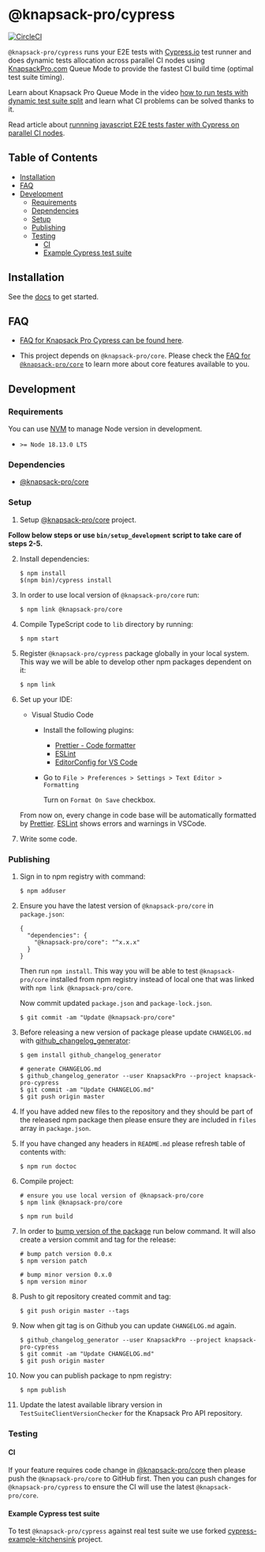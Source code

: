 # @knapsack-pro/cypress

[![CircleCI](https://circleci.com/gh/KnapsackPro/knapsack-pro-cypress.svg?style=svg)](https://circleci.com/gh/KnapsackPro/knapsack-pro-cypress)

`@knapsack-pro/cypress` runs your E2E tests with [Cypress.io](https://www.cypress.io) test runner and does dynamic tests allocation across parallel CI nodes using [KnapsackPro.com](https://knapsackpro.com?utm_source=github&utm_medium=readme&utm_campaign=%40knapsack-pro%2Fcypress&utm_content=sign_up) Queue Mode to provide the fastest CI build time (optimal test suite timing).

Learn about Knapsack Pro Queue Mode in the video [how to run tests with dynamic test suite split](https://youtu.be/hUEB1XDKEFY) and learn what CI problems can be solved thanks to it.

Read article about [runnning javascript E2E tests faster with Cypress on parallel CI nodes](https://docs.knapsackpro.com/2018/run-javascript-e2e-tests-faster-with-cypress-on-parallel-ci-nodes).

<!-- START doctoc generated TOC please keep comment here to allow auto update -->
<!-- DON'T EDIT THIS SECTION, INSTEAD RE-RUN doctoc TO UPDATE -->

## Table of Contents

- [Installation](#installation)
- [FAQ](#faq)
- [Development](#development)
  - [Requirements](#requirements)
  - [Dependencies](#dependencies)
  - [Setup](#setup)
  - [Publishing](#publishing)
  - [Testing](#testing)
    - [CI](#ci)
    - [Example Cypress test suite](#example-cypress-test-suite)

<!-- END doctoc generated TOC please keep comment here to allow auto update -->

## Installation

See the [docs](https://docs.knapsackpro.com/cypress/guide/) to get started.

## FAQ

- [FAQ for Knapsack Pro Cypress can be found here](https://knapsackpro.com/faq/knapsack_pro_client/knapsack_pro_cypress).

- This project depends on `@knapsack-pro/core`. Please check the [FAQ for `@knapsack-pro/core`](https://github.com/KnapsackPro/knapsack-pro-core-js#table-of-contents) to learn more about core features available to you.

## Development

### Requirements

You can use [NVM](https://github.com/nvm-sh/nvm) to manage Node version in development.

- `>= Node 18.13.0 LTS`

### Dependencies

- [@knapsack-pro/core](https://github.com/KnapsackPro/knapsack-pro-core-js)

### Setup

1. Setup [@knapsack-pro/core](https://github.com/KnapsackPro/knapsack-pro-core-js) project.

**Follow below steps or use `bin/setup_development` script to take care of steps 2-5.**

2. Install dependencies:

   ```
   $ npm install
   $(npm bin)/cypress install
   ```

3. In order to use local version of `@knapsack-pro/core` run:

   ```
   $ npm link @knapsack-pro/core
   ```

4. Compile TypeScript code to `lib` directory by running:

   ```
   $ npm start
   ```

5. Register `@knapsack-pro/cypress` package globally in your local system. This way we will be able to develop other npm packages dependent on it:

   ```
   $ npm link
   ```

6. Set up your IDE:

   - Visual Studio Code

     - Install the following plugins:

       - [Prettier - Code formatter](https://marketplace.visualstudio.com/items?itemName=esbenp.prettier-vscode)
       - [ESLint](https://marketplace.visualstudio.com/items?itemName=dbaeumer.vscode-eslint)
       - [EditorConfig for VS Code](https://marketplace.visualstudio.com/items?itemName=EditorConfig.EditorConfig)

     - Go to `File > Preferences > Settings > Text Editor > Formatting`

       Turn on `Format On Save` checkbox.

   From now on, every change in code base will be automatically formatted by [Prettier](https://prettier.io/). [ESLint](https://eslint.org/) shows errors and warnings in VSCode.

7. Write some code.

### Publishing

1. Sign in to npm registry with command:

   ```
   $ npm adduser
   ```

2. Ensure you have the latest version of `@knapsack-pro/core` in `package.json`:

   ```
   {
     "dependencies": {
       "@knapsack-pro/core": "^x.x.x"
     }
   }
   ```

   Then run `npm install`. This way you will be able to test `@knapsack-pro/core` installed from npm registry instead of local one that was linked with `npm link @knapsack-pro/core`.

   Now commit updated `package.json` and `package-lock.json`.

   ```
   $ git commit -am "Update @knapsack-pro/core"
   ```

3. Before releasing a new version of package please update `CHANGELOG.md` with [github_changelog_generator](https://github.com/github-changelog-generator/github-changelog-generator):

   ```
   $ gem install github_changelog_generator

   # generate CHANGELOG.md
   $ github_changelog_generator --user KnapsackPro --project knapsack-pro-cypress
   $ git commit -am "Update CHANGELOG.md"
   $ git push origin master
   ```

4. If you have added new files to the repository and they should be part of the released npm package then please ensure they are included in `files` array in `package.json`.

5. If you have changed any headers in `README.md` please refresh table of contents with:

   ```
   $ npm run doctoc
   ```

6. Compile project:

   ```
   # ensure you use local version of @knapsack-pro/core
   $ npm link @knapsack-pro/core

   $ npm run build
   ```

7. In order to [bump version of the package](https://docs.npmjs.com/cli/version) run below command. It will also create a version commit and tag for the release:

   ```
   # bump patch version 0.0.x
   $ npm version patch

   # bump minor version 0.x.0
   $ npm version minor
   ```

8. Push to git repository created commit and tag:

   ```
   $ git push origin master --tags
   ```

9. Now when git tag is on Github you can update `CHANGELOG.md` again.

   ```
   $ github_changelog_generator --user KnapsackPro --project knapsack-pro-cypress
   $ git commit -am "Update CHANGELOG.md"
   $ git push origin master
   ```

10. Now you can publish package to npm registry:

    ```
    $ npm publish
    ```

11. Update the latest available library version in `TestSuiteClientVersionChecker` for the Knapsack Pro API repository.

### Testing

#### CI

If your feature requires code change in [@knapsack-pro/core](https://github.com/KnapsackPro/knapsack-pro-core-js) then please push the `@knapsack-pro/core` to GitHub first. Then you can push changes for `@knapsack-pro/cypress` to ensure the CI will use the latest `@knapsack-pro/core`.

#### Example Cypress test suite

To test `@knapsack-pro/cypress` against real test suite we use forked [cypress-example-kitchensink](https://github.com/KnapsackPro/cypress-example-kitchensink/blob/knapsack-pro/README.knapsack-pro.md) project.
